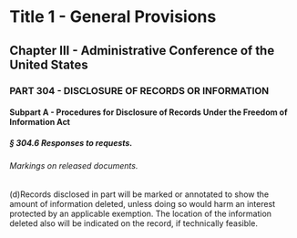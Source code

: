 
# Title 1 - General Provisions
## Chapter III - Administrative Conference of the United States
### PART 304 - DISCLOSURE OF RECORDS OR INFORMATION
#### Subpart A - Procedures for Disclosure of Records Under the Freedom of Information Act
##### § 304.6 Responses to requests.
###### Markings on released documents.

(d)Records disclosed in part will be marked or annotated to show the amount of information deleted, unless doing so would harm an interest protected by an applicable exemption. The location of the information deleted also will be indicated on the record, if technically feasible.
